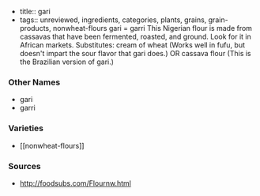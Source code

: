 - title:: gari
- tags:: unreviewed, ingredients, categories, plants, grains, grain-products, nonwheat-flours
gari = garri This Nigerian flour is made from cassavas that have been fermented, roasted, and ground. Look for it in African markets. Substitutes: cream of wheat (Works well in fufu, but doesn't impart the sour flavor that gari does.) OR cassava flour (This is the Brazilian version of gari.)

### Other Names

* gari
* garri

### Varieties

* [[nonwheat-flours]]

### Sources
* http://foodsubs.com/Flournw.html
